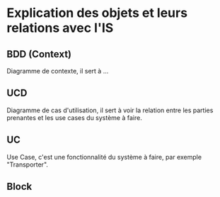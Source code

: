# Explication des objets et leurs relations avec l'IS

## BDD (Context)
Diagramme de contexte, il sert à ...

## UCD
Diagramme de cas d'utilisation, il sert à voir la relation entre les parties prenantes et les use cases du système à faire.

## UC
Use Case, c'est une fonctionnalité du système à faire, par exemple "Transporter".

## Block

